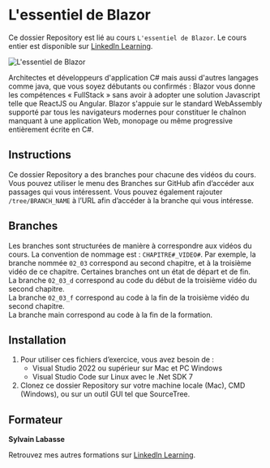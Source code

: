 # L'essentiel de Blazor

Ce dossier Repository est lié au cours `L'essentiel de Blazor`. Le cours entier est disponible sur [LinkedIn Learning][lil-course-url].

![L'essentiel de Blazor][lil-thumbnail-url] 

Architectes et développeurs d'application C# mais aussi d'autres langages comme java, que vous soyez débutants ou confirmés : Blazor vous donne les compétences « FullStack » sans avoir à adopter une solution Javascript telle que ReactJS ou Angular. Blazor s'appuie sur le standard WebAssembly supporté par tous les navigateurs modernes pour constituer le chaînon manquant à une application Web, monopage ou même progressive entièrement écrite en C#. 

## Instructions

Ce dossier Repository a des branches pour chacune des vidéos du cours. Vous pouvez utiliser le menu des Branches sur GitHub afin d’accéder aux passages qui vous intéressent. Vous pouvez également rajouter `/tree/BRANCH_NAME` à l’URL afin d’accéder à la branche qui vous intéresse. 

## Branches

Les branches sont structurées de manière à correspondre aux vidéos du cours. La convention de nommage est : `CHAPITRE#_VIDEO#`. Par exemple, la branche nommée `02_03` correspond au second chapitre, et à la troisième vidéo de ce chapitre. Certaines branches ont un état de départ et de fin.  
La branche `02_03_d` correspond au code du début de la troisième vidéo du second chapitre.  
La branche `02_03_f` correspond au code à la fin de la troisième vidéo du second chapitre.  
La branche main correspond au code à la fin de la formation. 

## Installation

1. Pour utiliser ces fichiers d’exercice, vous avez besoin de : 
   - Visual Studio 2022 ou supérieur sur Mac et PC Windows
   - Visual Studio Code sur Linux avec le .Net SDK 7 
2. Clonez ce dossier Repository sur votre machine locale (Mac), CMD (Windows), ou sur un outil GUI tel que SourceTree. 


## Formateur

**Sylvain Labasse** 

Retrouvez mes autres formations sur [LinkedIn Learning][lil-URL-trainer].

[0]: # (Replace these placeholder URLs with actual course URLs)
[lil-course-url]: https://www.linkedin.com/learning/l-essentiel-de-blazor
[lil-thumbnail-url]: https://cdn.lynda.com/course/2878081/2878081-1610703217716-16x9.jpg
[lil-URL-trainer]: https://www.linkedin.com/learning/instructors/sylvain-labasse

[1]: # (End of FR-Instruction ###############################################################################################)
